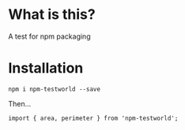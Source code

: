 # What is this?

A test for npm packaging

# Installation

`npm i npm-testworld --save`

Then...

```
import { area, perimeter } from 'npm-testworld';
```
